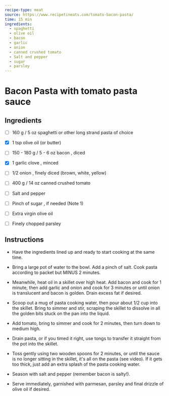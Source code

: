 ```yaml
---
recipe-type: meat
source: https://www.recipetineats.com/tomato-bacon-pasta/
time: 15 min
ingredients:  
  - spaghetti
  - olive oil
  - bacon
  - garlic
  - onion
  - canned crushed tomato
  - Salt and pepper
  - sugar
  - parsley
---
```

# Bacon Pasta with tomato pasta sauce

## Ingredients

  - [ ] 160 g / 5 oz spaghetti or other long strand pasta of choice
  - [x] 1 tsp olive oil (or butter)
  - [ ] 150 - 180 g / 5 - 6 oz bacon , diced
  - [x] 1 garlic clove , minced
  - [ ] 1/2 onion , finely diced (brown, white, yellow)
  - [ ] 400 g / 14 oz canned crushed tomato
  - [ ] Salt and pepper
  - [ ] Pinch of sugar , if needed (Note 1)
  - [ ] Extra virgin olive oil
  - [ ] Finely chopped parsley


## Instructions

-   Have the ingredients lined up and ready to start cooking at the same time.
    
-   Bring a large pot of water to the bowl. Add a pinch of salt. Cook pasta according to packet but MINUS 2 minutes.
    
-   Meanwhile, heat oil in a skillet over high heat. Add bacon and cook for 1 minute, then add garlic and onion and cook for 3 minutes or until onion is translucent and bacon is golden. Drain excess fat if desired.
    
-   Scoop out a mug of pasta cooking water, then pour about 1/2 cup into the skillet. Bring to simmer and stir, scraping the skillet to dissolve in all the golden bits stuck on the pan into the liquid.
    
-   Add tomato, bring to simmer and cook for 2 minutes, then turn down to medium high.
    
-   Drain pasta, or if you timed it right, use tongs to transfer it straight from the pot into the skillet.
    
-   Toss gently using two wooden spoons for 2 minutes, or until the sauce is no longer sitting in the skillet, it's all on the pasta (see video). If it gets too thick, just add an extra splash of the pasta cooking water.
    
-   Season with salt and pepper (remember bacon is salty!).
    
-   Serve immediately, garnished with parmesan, parsley and final drizzle of olive oil if desired.